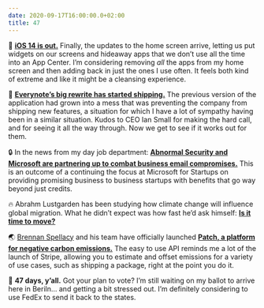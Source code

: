 ```yaml
---
date: 2020-09-17T16:00:00.0+02:00
title: 47
---
```


📲 **[iOS 14 is out.][0]** Finally, the updates to the home screen arrive, letting us put widgets on our screens and hideaway apps that we don’t use all the time into an App Center. I’m considering removing _all_ the apps from my home screen and then adding back in just the ones I use often. It feels both kind of extreme and like it might be a cleansing experience.

📝 **[Everynote’s big rewrite has started shipping.][2]** The previous version of the application had grown into a mess that was preventing the company from shipping new features, a situation for which I have a lot of sympathy having been in a similar situation. Kudos to CEO Ian Small for making the hard call, and for seeing it all the way through. Now we get to see if it works out for them.

🔒 In the news from my day job department: **[Abnormal Security and Microsoft are partnering up to combat business email compromises.][1]** This is an outcome of a continuing the focus at Microsoft for Startups on providing promising business to business startups with benefits that go way beyond just credits.

🔥 Abrahm Lustgarden has been studying how climate change will influence global migration. What he didn’t expect was how fast he’d ask himself: **[Is it time to move?][3]** 

🌏 [Brennan Spellacy][5] and his team have officially launched **[Patch, a platform for negative carbon emissions.][4]** The easy to use API reminds me a lot of the launch of Stripe, allowing you to estimate and offset emissions for a variety of use cases, such as shipping a package, right at the point you do it.

📅 **47 days, y’all.** Got your plan to vote? I’m still waiting on my ballot to arrive here in Beriln… and getting a bit stressed out. I’m definitely considering to use FedEx to send it back to the states.

[0]: https://www.apple.com/ios/ios-14/ 
[1]: https://abnormalsecurity.com/blog/abnormal-microsoft-bring-together-complete-email-security/
[2]: https://www.protocol.com/evernote-reboot-ian-small 
[3]: https://www.propublica.org/article/climate-change-will-force-a-new-american-migration 
[4]: https://www.usepatch.com/
[5]: https://twitter.com/bspellacy_/status/1306237461568208896?s=12 


